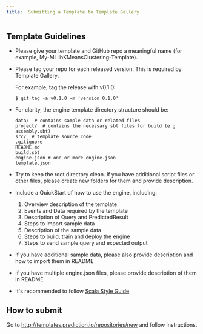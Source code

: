```yaml
---
title:  Submitting a Template to Template Gallery
---
```


## Template Guidelines

- Please give your template and GitHub repo a meaningful name (for example, My-MLlibKMeansClustering-Template).

- Please tag your repo for each released version. This is required by Template Gallery.

    For example, tag the release with v0.1.0:

    ```
    $ git tag -a v0.1.0 -m 'version 0.1.0'
    ```

- For clarity, the engine template directory structure should be:

    ```
    data/  # contains sample data or related files
    project/  # contains the necessary sbt files for build (e.g assembly.sbt)
    src/  # template source code
    .gitignore
    README.md
    build.sbt
    engine.json # one or more engine.json
    template.json
    ```

- Try to keep the root directory clean. If you have additional script files or other files, please create new folders for them and provide description.

- Include a QuickStart of how to use the engine, including:
  1. Overview description of the template
  2. Events and Data required by the template
  3. Description of Query and PredictedResult
  4. Steps to import sample data
  5. Description of the sample data
  6. Steps to build, train and deploy the engine
  7. Steps to send sample query and expected output


- If you have additional sample data, please also provide description and how to import them in README

- If you have multiple engine.json files, please provide description of them in README

- It's recommended to follow [Scala Style Guide](http://docs.scala-lang.org/style/)

## How to submit

Go to http://templates.prediction.io/repositories/new and follow instructions.
